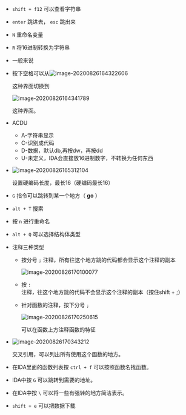 + `shift + f12` 可以查看字符串

+ `enter` 跳进去， `esc` 跳出来

+ `N` 重命名变量

+ `R` 将16进制转换为字符串

+ 一般来说

+ 按下空格可以从![image-20200826164322606](https://cdn.jsdelivr.net/gh/smallzhong/picgo-pic-bed@master/image-20200826164322606.png)

  这种界面切换到

  ![image-20200826164341789](https://cdn.jsdelivr.net/gh/smallzhong/picgo-pic-bed@master/image-20200826164341789.png)

  这种界面。

+ ACDU
  + A-字符串显示
  + C-识别成代码
  + D-数据，默认db,再按dw，再按dd
  + U-未定义，IDA会直接放16进制数字，不转换为任何东西

+ ![image-20200826165312104](https://cdn.jsdelivr.net/gh/smallzhong/picgo-pic-bed@master/image-20200826165312104.png)

  设置硬编码长度，最长16（硬编码最长16）

+ `G` 指令可以跳转到某一个地方（ **go** ）

+ `alt + T` 搜索

+ 按 `n` 进行重命名

+ `alt + Q` 可以选择结构体类型

+ 注释三种类型

  + 按分号 `;` 注释，所有往这个地方跳的代码都会显示这个注释的副本

    ![image-20200826170100077](https://cdn.jsdelivr.net/gh/smallzhong/picgo-pic-bed@master/image-20200826170100077.png)

  + 按 `:` 注释，往这个地方跳的代码不会显示这个注释的副本（按住shift + ;）

  + 针对函数的注释，按下分号 `;` 

    ![image-20200826170250615](https://cdn.jsdelivr.net/gh/smallzhong/picgo-pic-bed@master/image-20200826170250615.png)

    可以在函数上方注释函数的特征

+ ![image-20200826170343212](https://cdn.jsdelivr.net/gh/smallzhong/picgo-pic-bed@master/image-20200826170343212.png)

  交叉引用，可以列出所有使用这个函数的地方。
  
+ 在IDA里面的函数列表按 `ctrl + f` 可以按照函数名找函数。

+ IDA中按 `G` 可以跳转到需要的地址。

+ 在IDA中按 `\` 可以将一些有强转的地方简洁表示。

+ `shift + e` 可以把数据下载